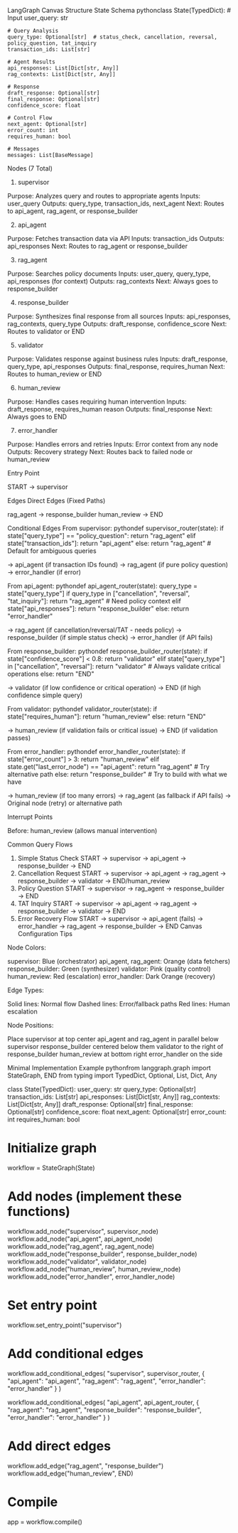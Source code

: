 LangGraph Canvas Structure
State Schema
pythonclass State(TypedDict):
    # Input
    user_query: str
    
    # Query Analysis
    query_type: Optional[str]  # status_check, cancellation, reversal, policy_question, tat_inquiry
    transaction_ids: List[str]
    
    # Agent Results
    api_responses: List[Dict[str, Any]]
    rag_contexts: List[Dict[str, Any]]
    
    # Response
    draft_response: Optional[str]
    final_response: Optional[str]
    confidence_score: float
    
    # Control Flow
    next_agent: Optional[str]
    error_count: int
    requires_human: bool
    
    # Messages
    messages: List[BaseMessage]
Nodes (7 Total)
1. supervisor

Purpose: Analyzes query and routes to appropriate agents
Inputs: user_query
Outputs: query_type, transaction_ids, next_agent
Next: Routes to api_agent, rag_agent, or response_builder

2. api_agent

Purpose: Fetches transaction data via API
Inputs: transaction_ids
Outputs: api_responses
Next: Routes to rag_agent or response_builder

3. rag_agent

Purpose: Searches policy documents
Inputs: user_query, query_type, api_responses (for context)
Outputs: rag_contexts
Next: Always goes to response_builder

4. response_builder

Purpose: Synthesizes final response from all sources
Inputs: api_responses, rag_contexts, query_type
Outputs: draft_response, confidence_score
Next: Routes to validator or END

5. validator

Purpose: Validates response against business rules
Inputs: draft_response, query_type, api_responses
Outputs: final_response, requires_human
Next: Routes to human_review or END

6. human_review

Purpose: Handles cases requiring human intervention
Inputs: draft_response, requires_human reason
Outputs: final_response
Next: Always goes to END

7. error_handler

Purpose: Handles errors and retries
Inputs: Error context from any node
Outputs: Recovery strategy
Next: Routes back to failed node or human_review

Entry Point

START → supervisor

Edges
Direct Edges (Fixed Paths)

rag_agent → response_builder
human_review → END

Conditional Edges
From supervisor:
pythondef supervisor_router(state):
    if state["query_type"] == "policy_question":
        return "rag_agent"
    elif state["transaction_ids"]:
        return "api_agent"
    else:
        return "rag_agent"  # Default for ambiguous queries

→ api_agent (if transaction IDs found)
→ rag_agent (if pure policy question)
→ error_handler (if error)

From api_agent:
pythondef api_agent_router(state):
    query_type = state["query_type"]
    if query_type in ["cancellation", "reversal", "tat_inquiry"]:
        return "rag_agent"  # Need policy context
    elif state["api_responses"]:
        return "response_builder"
    else:
        return "error_handler"

→ rag_agent (if cancellation/reversal/TAT - needs policy)
→ response_builder (if simple status check)
→ error_handler (if API fails)

From response_builder:
pythondef response_builder_router(state):
    if state["confidence_score"] < 0.8:
        return "validator"
    elif state["query_type"] in ["cancellation", "reversal"]:
        return "validator"  # Always validate critical operations
    else:
        return "END"

→ validator (if low confidence or critical operation)
→ END (if high confidence simple query)

From validator:
pythondef validator_router(state):
    if state["requires_human"]:
        return "human_review"
    else:
        return "END"

→ human_review (if validation fails or critical issue)
→ END (if validation passes)

From error_handler:
pythondef error_handler_router(state):
    if state["error_count"] > 3:
        return "human_review"
    elif state.get("last_error_node") == "api_agent":
        return "rag_agent"  # Try alternative path
    else:
        return "response_builder"  # Try to build with what we have

→ human_review (if too many errors)
→ rag_agent (as fallback if API fails)
→ Original node (retry) or alternative path

Interrupt Points

Before: human_review (allows manual intervention)

Common Query Flows
1. Simple Status Check
START → supervisor → api_agent → response_builder → END
2. Cancellation Request
START → supervisor → api_agent → rag_agent → response_builder → validator → END/human_review
3. Policy Question
START → supervisor → rag_agent → response_builder → END
4. TAT Inquiry
START → supervisor → api_agent → rag_agent → response_builder → validator → END
5. Error Recovery Flow
START → supervisor → api_agent (fails) → error_handler → rag_agent → response_builder → END
Canvas Configuration Tips

Node Colors:

supervisor: Blue (orchestrator)
api_agent, rag_agent: Orange (data fetchers)
response_builder: Green (synthesizer)
validator: Pink (quality control)
human_review: Red (escalation)
error_handler: Dark Orange (recovery)


Edge Types:

Solid lines: Normal flow
Dashed lines: Error/fallback paths
Red lines: Human escalation


Node Positions:

Place supervisor at top center
api_agent and rag_agent in parallel below supervisor
response_builder centered below them
validator to the right of response_builder
human_review at bottom right
error_handler on the side



Minimal Implementation Example
pythonfrom langgraph.graph import StateGraph, END
from typing import TypedDict, Optional, List, Dict, Any

class State(TypedDict):
    user_query: str
    query_type: Optional[str]
    transaction_ids: List[str]
    api_responses: List[Dict[str, Any]]
    rag_contexts: List[Dict[str, Any]]
    draft_response: Optional[str]
    final_response: Optional[str]
    confidence_score: float
    next_agent: Optional[str]
    error_count: int
    requires_human: bool

# Initialize graph
workflow = StateGraph(State)

# Add nodes (implement these functions)
workflow.add_node("supervisor", supervisor_node)
workflow.add_node("api_agent", api_agent_node)
workflow.add_node("rag_agent", rag_agent_node)
workflow.add_node("response_builder", response_builder_node)
workflow.add_node("validator", validator_node)
workflow.add_node("human_review", human_review_node)
workflow.add_node("error_handler", error_handler_node)

# Set entry point
workflow.set_entry_point("supervisor")

# Add conditional edges
workflow.add_conditional_edges(
    "supervisor",
    supervisor_router,
    {
        "api_agent": "api_agent",
        "rag_agent": "rag_agent",
        "error_handler": "error_handler"
    }
)

workflow.add_conditional_edges(
    "api_agent",
    api_agent_router,
    {
        "rag_agent": "rag_agent",
        "response_builder": "response_builder",
        "error_handler": "error_handler"
    }
)

# Add direct edges
workflow.add_edge("rag_agent", "response_builder")
workflow.add_edge("human_review", END)

# Compile
app = workflow.compile()
